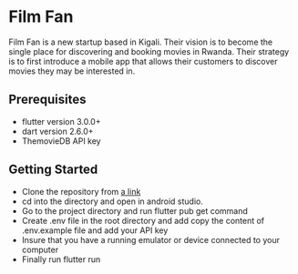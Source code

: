 # Film Fan
Film Fan is a new startup based in Kigali. Their vision is to become the single place for discovering and booking movies in Rwanda. 
Their strategy is to first introduce a mobile app that allows their customers to discover movies they may be interested in.

## Prerequisites
* flutter version 3.0.0+
* dart version 2.6.0+
* ThemovieDB API key

## Getting Started
* Clone the repository from [a link](https://github.com/frankricardo35/film-fan.git)
* cd into the directory and open in android studio.
* Go to the project directory and run flutter pub get command
* Create .env file in the root directory and add copy the content of .env.example file and add your API key
* Insure that you have a running emulator or device connected to your computer
* Finally run flutter run

